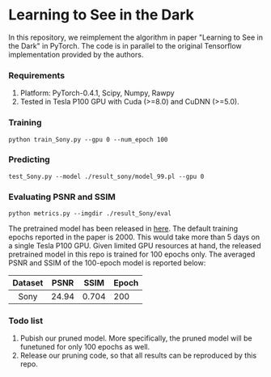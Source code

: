 # Learning to See in the Dark

In this repository, we reimplement the algorithm in paper "Learning to See in the Dark" in PyTorch. The code is in parallel to the original Tensorflow implementation provided by the authors.

### Requirements
1. Platform: PyTorch-0.4.1, Scipy, Numpy, Rawpy
2. Tested in Tesla P100 GPU with Cuda (>=8.0) and CuDNN (>=5.0).

### Training
```Shell
python train_Sony.py --gpu 0 --num_epoch 100
```

### Predicting
```Shell
test_Sony.py --model ./result_sony/model_99.pl --gpu 0
```

### Evaluating PSNR and SSIM
```Shell
python metrics.py --imgdir ./result_Sony/eval
```

The pretrained model has been released in [here](https://drive.google.com/file/d/1Vjop6FnQ79ngJQORHqUUDZtiYXxDicRR/view?usp=sharing). The default training epochs reported in the paper is 2000. This would take more than 5 days on a single Tesla P100 GPU. Given limited GPU resources at hand, the released pretrained model in this repo is trained for 100 epochs only. The averaged PSNR and SSIM of the 100-epoch model is reported below:

Dataset | PSNR | SSIM | Epoch
:----------------:|:----------------:|:----------------:|:----------------
Sony | 24.94 | 0.704 | 200

### Todo list
1. Pubish our pruned model. More specifically, the pruned model will be funetuned for only 100 epochs as well.
2. Release our pruning code, so that all results can be reproduced by this repo.
